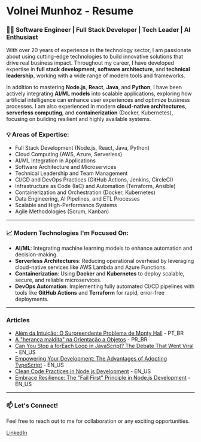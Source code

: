 # Volnei Munhoz - Resume

### 🧑‍💻 Software Engineer | Full Stack Developer | Tech Leader | AI Enthusiast

With over 20 years of experience in the technology sector, I am passionate about using cutting-edge technologies to build innovative solutions that drive real business impact. Throughout my career, I have developed expertise in **full stack development**, **software architecture**, and **technical leadership**, working with a wide range of modern tools and frameworks.

In addition to mastering **Node.js**, **React**, **Java**, and **Python**, I have been actively integrating **AI/ML models** into scalable applications, exploring how artificial intelligence can enhance user experiences and optimize business processes. I am also experienced in modern **cloud-native architectures**, **serverless computing**, and **containerization** (Docker, Kubernetes), focusing on building resilient and highly available systems.

### 💡 Areas of Expertise:

- Full Stack Development (Node.js, React, Java, Python)
- Cloud Computing (AWS, Azure, Serverless)
- AI/ML Integration in Applications
- Software Architecture and Microservices
- Technical Leadership and Team Management
- CI/CD and DevOps Practices (GitHub Actions, Jenkins, CircleCI)
- Infrastructure as Code (IaC) and Automation (Terraform, Ansible)
- Containerization and Orchestration (Docker, Kubernetes)
- Data Engineering, AI Pipelines, and ETL Processes
- Scalable and High-Performance Systems
- Agile Methodologies (Scrum, Kanban)

---

### 📈 Modern Technologies I'm Focused On:

- **AI/ML**: Integrating machine learning models to enhance automation and decision-making.
- **Serverless Architectures**: Reducing operational overhead by leveraging cloud-native services like AWS Lambda and Azure Functions.
- **Containerization**: Using **Docker** and **Kubernetes** to deploy scalable, secure, and reliable microservices.
- **DevOps Automation**: Implementing fully automated CI/CD pipelines with tools like **GitHub Actions** and **Terraform** for rapid, error-free deployments.

---

### Articles 

- [Além da Intuição: O Surpreendente Problema de Monty Hall](https://volneigm.medium.com/al%C3%A9m-da-intui%C3%A7%C3%A3o-o-surpreendente-problema-de-monty-hall-9665f1f3e144) - PT_BR
- [A "herança maldita" na Orientação a Objetos](https://volneigm.medium.com/a-heran%C3%A7a-maldita-na-orienta%C3%A7%C3%A3o-a-objetos-03ce236e7b45) - PR_BR
- [Can You Stop a forEach Loop in JavaScript? The Debate That Went Viral](https://www.linkedin.com/pulse/can-you-stop-foreach-loop-javascript-debate-went-viral-volnei-munhoz-4tqsf/?trackingId=GRcasLGwQa%2Bo95%2FuApnkNg%3D%3D) - EN_US
- [Empowering Your Development: The Advantages of Adopting TypeScript](https://www.linkedin.com/pulse/empowering-your-development-advantages-adopting-volnei-munhoz-jcyff/?trackingId=xUiY4GsfRwSsxL9s%2F1K9AA%3D%3D) - EN_US
- [Clean Code Practices in Node.js Development](https://www.linkedin.com/pulse/clean-code-practices-nodejs-development-volnei-munhoz-7uftf/?trackingId=xUiY4GsfRwSsxL9s%2F1K9AA%3D%3D) - EN_US
- [Embrace Resilience: The "Fail First" Principle in Node.js Development](https://www.linkedin.com/pulse/embrace-resilience-fail-first-principle-nodejs-volnei-munhoz-hfmrf/?trackingId=xUiY4GsfRwSsxL9s%2F1K9AA%3D%3D) - EN_US

---

### 📫 Let's Connect!
Feel free to reach out to me for collaboration or any exciting opportunities.

[LinkedIn](https://www.linkedin.com/in/volneimunhoz/)
